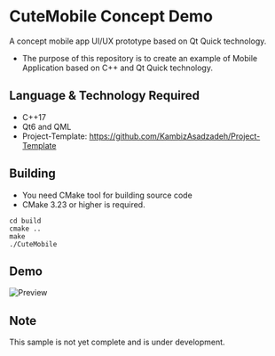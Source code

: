 # CuteMobile Concept Demo
A concept mobile app UI/UX prototype based on Qt Quick technology.
- The purpose of this repository is to create an example of Mobile Application based on C++ and Qt Quick technology.

## Language & Technology Required
- C++17
- Qt6 and QML
- Project-Template: https://github.com/KambizAsadzadeh/Project-Template

## Building

- You need CMake tool for building source code
- CMake 3.23 or higher is required.

```
cd build
cmake ..
make
./CuteMobile

```

## Demo
![Preview](https://user-images.githubusercontent.com/4066299/201681897-ecbdf6fd-4b96-46e8-8860-6cb5230c4df2.jpg)

## Note
This sample is not yet complete and is under development.
